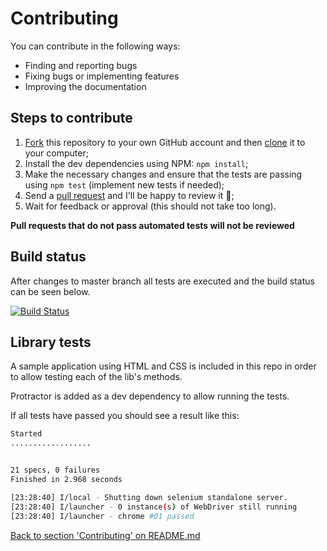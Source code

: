 Contributing
============

You can contribute in the following ways:

- Finding and reporting bugs
- Fixing bugs or implementing features
- Improving the documentation

## Steps to contribute

1. [Fork](https://help.github.com/articles/fork-a-repo/) this repository to your own GitHub account and then [clone](https://help.github.com/articles/cloning-a-repository/) it to your computer;
2. Install the dev dependencies using NPM: `npm install`;
3. Make the necessary changes and ensure that the tests are passing using `npm test` (implement new tests if needed);
4. Send a [pull request](https://help.github.com/articles/about-pull-requests/) and I'll be happy to review it 🙌;
5. Wait for feedback or approval (this should not take too long).

**Pull requests that do not pass automated tests will not be reviewed**

## Build status

After changes to master branch all tests are executed and the build status can be seen below.

[![Build Status](https://semaphoreci.com/api/v1/wlsf82/protractor-helper/branches/master/badge.svg)](https://semaphoreci.com/wlsf82/protractor-helper)

## Library tests

A sample application using HTML and CSS is included in this repo in order to allow testing each of the lib's methods.

Protractor is added as a dev dependency to allow running the tests.

If all tests have passed you should see a result like this:

```sh
Started
..................


21 specs, 0 failures
Finished in 2.968 seconds

[23:28:40] I/local - Shutting down selenium standalone server.
[23:28:40] I/launcher - 0 instance(s) of WebDriver still running
[23:28:40] I/launcher - chrome #01 passed
```

[Back to section 'Contributing' on README.md](./README.md#contributing)
